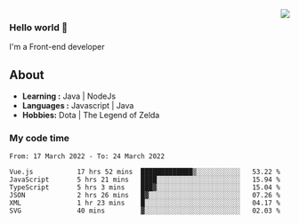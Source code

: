 <img align='right' src="https://github-readme-stats.vercel.app/api?username=jumodada&show_icons=true&theme=vue">

### Hello world 👋

I'm a Front-end developer 
    
## About
-  **Learning :** Java | NodeJs
-  **Languages :** Javascript | Java
-  **Hobbies:** Dota | The Legend of Zelda

### My code time

<!--START_SECTION:waka-->

```text
From: 17 March 2022 - To: 24 March 2022

Vue.js           17 hrs 52 mins  █████████████▒░░░░░░░░░░░   53.22 %
JavaScript       5 hrs 21 mins   ████░░░░░░░░░░░░░░░░░░░░░   15.94 %
TypeScript       5 hrs 3 mins    ███▓░░░░░░░░░░░░░░░░░░░░░   15.04 %
JSON             2 hrs 26 mins   █▓░░░░░░░░░░░░░░░░░░░░░░░   07.26 %
XML              1 hr 23 mins    █░░░░░░░░░░░░░░░░░░░░░░░░   04.17 %
SVG              40 mins         ▓░░░░░░░░░░░░░░░░░░░░░░░░   02.03 %
```

<!--END_SECTION:waka-->
